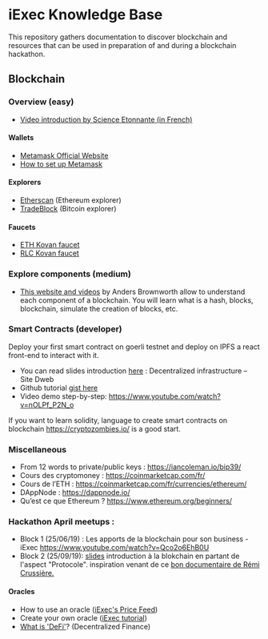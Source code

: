 # iExec Knowledge Base

This repository gathers documentation to discover blockchain and resources that can be used in preparation of and during a blockchain hackathon.

## Blockchain

### Overview (easy)

* [Video introduction by Science Etonnante (in French)](https://www.youtube.com/watch?v=du34gPopY5Y)

#### Wallets

* [Metamask Official Website](https://metamask.io/)
* [How to set up Metamask](https://www.youtube.com/watch?time_continue=14&v=ZIGUC9JAAw8)

#### Explorers

* [Etherscan](https://etherscan.io/) (Ethereum explorer)
* [TradeBlock](https://tradeblock.com/bitcoin/explorer) (Bitcoin explorer)

#### Faucets

* [ETH Kovan faucet](https://gitter.im/kovan-testnet/faucet)
* [RLC Kovan faucet](https://faucet.iex.ec/kovan)

### Explore components (medium)

* [This website and videos](https://anders.com/blockchain/) by Anders Brownworth allow to understand each component of a blockchain. You will learn what is a hash, blocks, blockchain, simulate the creation of blocks, etc.

### Smart Contracts (developer)

Deploy your first smart contract on goerli testnet and deploy on IPFS a react front-end to interact with it.

* You can read slides introduction [here](https://www.crypto-lyon.fr/cryptoschool/cryptoclass/decentralized-infrastructure.html) : Decentralized infrastructure – Site Dweb
* Github tutorial [gist here](https://gist.github.com/branciard/3ccbc62b84d0d07e77326f3f9d4fd640#file-a-smart-contract-on-testnet-as-back-end-with-a-react-front-end-on-ipfs)
* Video demo step-by-step: https://www.youtube.com/watch?v=nOLPf_P2N_o

If you want to learn solidity, language to create smart contracts on blockchain https://cryptozombies.io/ is a good start.




### Miscellaneous

* From 12 words to private/public keys : https://iancoleman.io/bip39/
* Cours des cryptomoney : https://coinmarketcap.com/fr/
* Cours de l’ETH : https://coinmarketcap.com/fr/currencies/ethereum/
* DAppNode : https://dappnode.io/
* Qu’est ce que Ethereum ? https://www.ethereum.org/beginners/

### Hackathon April meetups :
* Block 1 (25/06/19) : Les apports de la blockchain pour son business - iExec https://www.youtube.com/watch?v=Qco2o6EhB0U
* Block 2 (25/09/19): [slides](https://github.com/iExecBlockchainComputing/knowledge-base/blob/master/Bloc2-Demarrer%20avec%20la%20Blockchain%20-%20Blockathon%20April.pdf) introduction à la blokchain en partant de l'aspect "Protocole". inspiration venant de ce [bon documentaire de Rémi Crussière.](https://d.tube/#!/v/emir888/QmPKHQ16owmhvoDdg4k2NRL3KH6Ha2mvZWttV8DsfZCt7c) 

#### Oracles

* How to use an oracle ([iExec's Price Feed](https://price-feed-doracle.iex.ec/))
* Create your own oracle ([iExec tutorial](https://medium.com/iex-ec/how-to-build-a-decentralized-oracle-on-ethereum-a-step-by-step-guide-d8c14719b69f))
* [What is 'DeFi'](https://medium.com/blockchain-manchester/erc-721-metadata-standards-and-ipfs-94b01fea2a89)? (Decentralized Finance)
